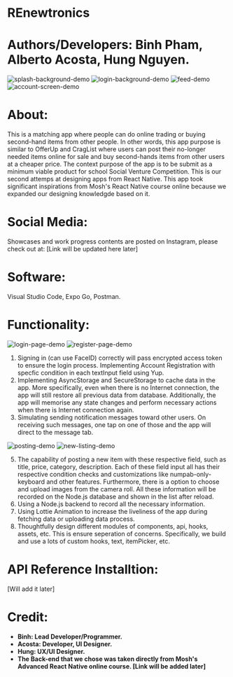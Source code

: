 # REnewtronics

# Authors/Developers: Binh Pham, Alberto Acosta, Hung Nguyen.

![splash-background-demo](App/assets/demo/splash-background-demo.png) ![login-background-demo](App/assets/demo/login-background-demo.png) 
![feed-demo](App/assets/demo/feed-demo.png) ![account-screen-demo](App/assets/demo/account-screen-demo.png)

# About:
This is a matching app where people can do online trading or buying second-hand items from other people. In other words, this app purpose is similar to OfferUp 
and CragList where users can post their no-longer needed items online for sale and buy second-hands items from other users at a cheaper price. The context purpose of 
the app is to be submit as a minimum viable product for school Social Venture Competition. This is our second attemps at designing apps from React Native. 
This app took significant inspirations from Mosh's React Native course online because we expanded our designing knowledgde based on it.

# Social Media:
Showcases and work progress contents are posted on Instagram, please check out at:
[Link will be updated here later]

# Software:

Visual Studio Code, Expo Go, Postman.

# Functionality:

![login-page-demo](App/assets/demo/login-page-demo.png) ![register-page-demo](App/assets/demo/register-page-demo.png)

1. Signing in (can use FaceID) correctly will pass encrypted access token to ensure the login process. Implementing Account Registration with specfic condition in each textInput field using Yup.
3. Implementing AsyncStorage and SecureStorage to cache data in the app. More specifically, even when there is no Internet connection, the app will still restore all previous data from database. Additionally, the app will memorise any state changes and perform necessary actions when there is Internet connection again. 
4. Simulating sending notification messages toward other users. On receiving such messages, one tap on one of those and the app will direct to the message tab. 

![posting-demo](App/assets/demo/posting-demo.png) ![new-listing-demo](App/assets/demo/new-listing-demo.png)

5. The capability of posting a new item with these respective field, such as title, price, category, description. Each of these field input all has their respective condition checks and customizations like numpab-only-keyboard and other features. Furthermore, there is a option to choose and upload images from the camera roll. All these information will be recorded on the Node.js database and shown in the list after reload.
6. Using a Node.js backend to record all the necessary information.
7. Using Lottie Animation to increase the liveliness of the app during fetching data or uploading data process.
8. Thoughtfully design different modules of components, api, hooks, assets, etc. This is ensure seperation of concerns. Specifically, we build and use a lots of custom hooks, text, itemPicker, etc. 

# API Reference Installtion:
[Will add it later]

# Credit:

- **Binh: Lead Developer/Programmer.**
- **Acosta: Developer, UI Designer.**
- **Hung: UX/UI Designer.**
- **The Back-end that we chose was taken directly from Mosh's Advanced React Native online course. [Link will be added later]**

